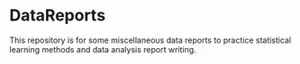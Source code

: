 # DataReports
This repository is for some miscellaneous data reports to practice statistical learning methods and data analysis report writing. 
